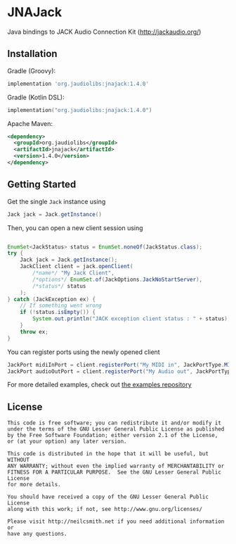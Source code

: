 # JNAJack

Java bindings to JACK Audio Connection Kit (http://jackaudio.org/)

## Installation

Gradle (Groovy):

```groovy
implementation 'org.jaudiolibs:jnajack:1.4.0'
```

Gradle (Kotlin DSL):

```kotlin
implementation("org.jaudiolibs:jnajack:1.4.0")
```

Apache Maven: 
```xml
<dependency>
  <groupId>org.jaudiolibs</groupId>
  <artifactId>jnajack</artifactId>
  <version>1.4.0</version>
</dependency>
```

## Getting Started

Get the single `Jack` instance using 
```java
Jack jack = Jack.getInstance()
```

Then, you can open a new client session using
```java

EnumSet<JackStatus> status = EnumSet.noneOf(JackStatus.class);
try {
    Jack jack = Jack.getInstance();
    JackClient client = jack.openClient(
        /*name*/ "My Jack Client",
        /*options*/ EnumSet.of(JackOptions.JackNoStartServer),
        /*status*/ status
    );
} catch (JackException ex) {
    // If something went wrong
    if (!status.isEmpty()) {
        System.out.println("JACK exception client status : " + status);
    }
    throw ex;
}
```

You can register ports using the newly opened client
```java
JackPort midiInPort = client.registerPort("My MIDI in", JackPortType.MIDI, JackPortFlags.JackPortIsInput);
JackPort audioOutPort = client.registerPort("My Audio out", JackPortType.AUDIO, JackPortFlags.JackPortIsOutput);
```

For more detailed examples, check out [the examples repository](https://github.com/jaudiolibs/examples)

## License

```
This code is free software; you can redistribute it and/or modify it
under the terms of the GNU Lesser General Public License as published
by the Free Software Foundation; either version 2.1 of the License,
or (at your option) any later version.

This code is distributed in the hope that it will be useful, but WITHOUT
ANY WARRANTY; without even the implied warranty of MERCHANTABILITY or
FITNESS FOR A PARTICULAR PURPOSE.  See the GNU Lesser General Public License
for more details.

You should have received a copy of the GNU Lesser General Public License
along with this work; if not, see http://www.gnu.org/licenses/

Please visit http://neilcsmith.net if you need additional information or
have any questions.
```